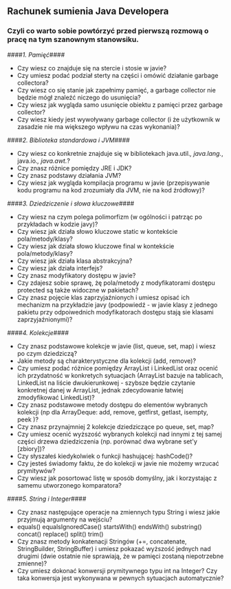 ## Rachunek sumienia Java Developera ##
### Czyli co warto sobie powtórzyć przed pierwszą rozmową o pracę na tym szanownym stanowsiku. ###

####*1. Pamięć*####
- Czy wiesz co znajduje się na stercie i stosie w javie? 
- Czy umiesz podać podział sterty na części i omówić działanie garbage collectora? 
- Czy wiesz co się stanie jak zapełnimy pamięć, a garbage collector nie będzie mógł znaleźć niczego do usunięcia?
- Czy wiesz jak wygląda samo usunięcie obiektu z pamięci przez garbage collector?
- Czy wiesz kiedy jest wywoływany garbage collector (i że użytkownik w zasadzie nie ma większego wpływu na czas wykonania)?

####*2. Biblioteka standardowa i JVM*####
- Czy wiesz co konkretnie znajduje się w bibliotekach java.util.*, java.lang.*, java.io.*, java.awt.*?
- Czy znasz różnice pomiędzy JRE i JDK? 
- Czy znasz podstawy działania JVM? 
- Czy wiesz jak wygląda kompilacja programu w javie (przepisywanie kodu programu na kod zrozumiały dla JVM, nie na kod źródłowy)?
 
####*3. Dziedziczenie i słowa kluczowe*####
- Czy wiesz na czym polega polimorfizm (w ogólności i patrząc po przykładach w kodzie javy)?
- Czy wiesz jak działa słowo kluczowe static w kontekście pola/metody/klasy?
- Czy wiesz jak działa słowo kluczowe final w kontekście pola/metody/klasy?
- Czy wiesz jak działa klasa abstrakcyjna?
- Czy wiesz jak działa interfejs?
- Czy znasz modyfikatory dostępu w javie?
- Czy zdajesz sobie sprawę, żę pola/metody z modyfikatorami dostępu protected są także widoczne w pakietach?
- Czy znasz pojęcie klas zaprzyjaźnionych i umiesz opisać ich mechanizm na przykładzie javy (podpowiedź - w javie klasy z jednego pakietu przy odpoiwednich modyfikatorach dostępu stają sie klasami zaprzyjaźnionymi)?

####*4. Kolekcje*####
- Czy znasz podstawowe kolekcje w javie (list, queue, set, map) i wiesz po czym dziedziczą?
- Jakie metody są charakterystyczne dla kolekcji (add, remove)?
- Czy umiesz podać różnice pomiędzy ArrayList i LinkedList oraz ocenić ich przydatność w konkretych sytuacjach (ArrayList bazuje na tablicach, LinkedList na liście dwukierunkowej - szybsze będzie czytanie konkretnej danej w ArrayList, jednak zdecydowanie łatwiej zmodyfikować LinkedList)?
- Czy znasz podstawowe metody dostępu do elementów wybranych kolekcji (np dla ArrayDeque: add, remove, getfirst, getlast, isempty, peek
)?
- Czy znasz przynajmniej 2 kolekcje dziedziczące po queue, set, map?
- Czy umiesz ocenić wyższość wybranych kolekcji nad innymi z tej samej części drzewa dziedziczenia (np. porównać dwa wybrane set'y [zbiory])?
- Czy słyszałeś kiedykolwiek o funkcji hashującej: hashCode()?
- Czy jesteś świadomy faktu, że do kolekcji w javie nie możemy wrzucać prymitywów?
- Czy wiesz jak posortować listę w sposób domyślny, jak i korzystając z samemu utworzonego komparatora?

####*5. String i Integer*####
- Czy znasz następujące operacje na zmiennych typu String i wiesz jakie przyjmują argumenty na wejściu?
 - equals()
equalsIgnoredCase()
startsWith()
endsWith()
substring()
concat()
replace()
split()
trim()
- Czy znasz metody konkatenacji Stringów (+=, concatenate, StringBuilder, StringBuffer) i umiesz pokazać wyższość jednych nad drugimi (dwie ostatnie nie sprawiają, że w pamięci zostaną niepotrzebne zmienne)?
- Czy umiesz dokonać konwersji prymitywnego typu int na Integer? Czy taka konwersja jest wykonywana w pewnych sytuacjach automatycznie?
